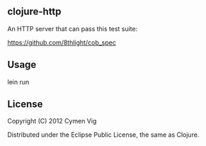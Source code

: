 clojure-http
------------

An HTTP server that can pass this test suite:

  https://github.com/8thlight/cob_spec

Usage
-----

lein run

License
-------

Copyright (C) 2012 Cymen Vig

Distributed under the Eclipse Public License, the same as Clojure.

